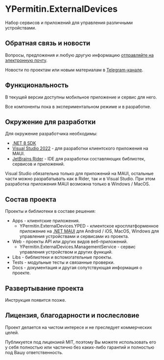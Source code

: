 # YPermitin.ExternalDevices

Набор сервисов и приложений для управления различными устройствами.


## Обратная связь и новости

Вопросы, предложения и любую другую информацию [отправляйте на электронную почту](mailto:i.need.ypermitin@yandex.ru).

Новости по проектам или новым материалам в [Telegram-канале](https://t.me/TinyDevVault).

## Функциональность

В текущей версии доступны мобильное приложение и сервис для него.

Все компоненты пока в экспериментальном режиме и в разработке.

## Окружение для разработки

Для окружение разработчика необходимы:

* [.NET 8 SDK](https://dotnet.microsoft.com/en-us/download/dotnet/8.0)
* [Visual Studio 2022](https://visualstudio.microsoft.com/ru/vs/) - для разработки клиентского приложения на MAUI.
* [JetBrains Rider](https://www.jetbrains.com/ru-ru/rider/) - IDE для разработки составляющих библиотек, сервисов и приложений.

Visual Studio обязательна только для приложений на MAUI, остальные части можно разрабатывать как в Rider, так и в Visual Studio. При этом разработка приложения MAUI возможна только в Windows / MacOS.

## Состав проекта

Проекты и библиотеки в составе решения:

* Apps - клиентские приложения.
	* YPermitin.ExternalDevices.YPED - клиентское кросплатформенное приложение на [.NET MAUI](https://learn.microsoft.com/ru-ru/dotnet/maui/what-is-maui?view=net-maui-8.0) для Android / iOS, MacOS, Windows для управления устройствами и сервисами из проекта.
* Web - проекты API или других видов веб-приложений.
	* YPermitin.ExternalDevices.ManagementService - сервис управления устройством и других функций.
* Libs - библиотеки и вспомогательные проекты.
* Tests - модульные тесты и связанные проверки.
* Docs - документация и другая сопутствующая информация о проекте.

## Развертывание проекта

Инструкция появится позже.

## Лицензия, благодарности и послесловие

Проект делается на чистом интересе и не преследует коммерческих целей. 

Публикуется под лицензией MIT, поэтому Вы можете использовать его у себя полностью или частично без каких-либо гарантий и полностью под Вашу ответственность.
